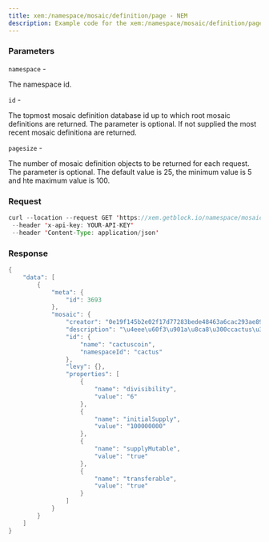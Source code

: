 ```yaml
---
title: xem:/namespace/mosaic/definition/page - NEM
description: Example code for the xem:/namespace/mosaic/definition/page rest method. Сomplete guide on how to use xem:/namespace/mosaic/definition/page rest in GetBlock.io Web3 documentation.
---
```


### Parameters


`namespace` -

The namespace id.

`id` -

The topmost mosaic definition database id up to which root mosaic
definitions are returned. The parameter is optional. If not supplied the
most recent mosaic definitiona are returned.

`pagesize` -

The number of mosaic definition objects to be returned for each request.
The parameter is optional. The default value is 25, the minimum value is
5 and hte maximum value is 100.

### Request

``` java
curl --location --request GET 'https://xem.getblock.io/namespace/mosaic/definition/page?namespace=cactus&pagesize=5}'
 --header 'x-api-key: YOUR-API-KEY' 
 --header 'Content-Type: application/json'
```

###  Response

``` java
{
    "data": [
        {
            "meta": {
                "id": 3693
            },
            "mosaic": {
                "creator": "0e19f145b2e02f17d77283bede48463a6cac293ae89680cccf3d7c52be08117a",
                "description": "\u4eee\u60f3\u901a\u8ca8\u300ccactus\u300d\u306e\u30e2\u30b6\u30a4\u30af\u3067\u3059\u3002",
                "id": {
                    "name": "cactuscoin",
                    "namespaceId": "cactus"
                },
                "levy": {},
                "properties": [
                    {
                        "name": "divisibility",
                        "value": "6"
                    },
                    {
                        "name": "initialSupply",
                        "value": "100000000"
                    },
                    {
                        "name": "supplyMutable",
                        "value": "true"
                    },
                    {
                        "name": "transferable",
                        "value": "true"
                    }
                ]
            }
        }
    ]
}
```

